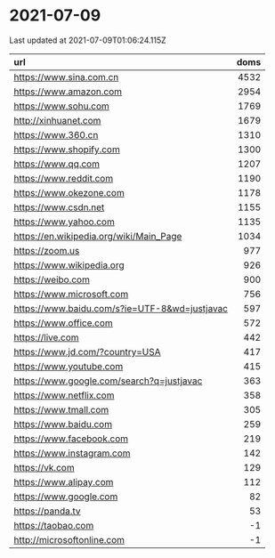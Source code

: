 # 2021-07-09

<!-- BEGIN -->
Last updated at 2021-07-09T01:06:24.115Z

url | doms
:- | -:
https://www.sina.com.cn | 4532
https://www.amazon.com | 2954
https://www.sohu.com | 1769
http://xinhuanet.com | 1679
https://www.360.cn | 1310
https://www.shopify.com | 1300
https://www.qq.com | 1207
https://www.reddit.com | 1190
https://www.okezone.com | 1178
https://www.csdn.net | 1155
https://www.yahoo.com | 1135
https://en.wikipedia.org/wiki/Main_Page | 1034
https://zoom.us | 977
https://www.wikipedia.org | 926
https://weibo.com | 900
https://www.microsoft.com | 756
https://www.baidu.com/s?ie=UTF-8&wd=justjavac | 597
https://www.office.com | 572
https://live.com | 442
https://www.jd.com/?country=USA | 417
https://www.youtube.com | 415
https://www.google.com/search?q=justjavac | 363
https://www.netflix.com | 358
https://www.tmall.com | 305
https://www.baidu.com | 259
https://www.facebook.com | 219
https://www.instagram.com | 142
https://vk.com | 129
https://www.alipay.com | 112
https://www.google.com | 82
https://panda.tv | 53
https://taobao.com | -1
http://microsoftonline.com | -1
<!-- END -->
